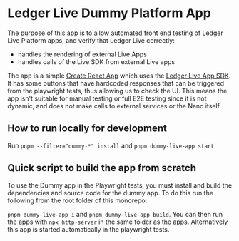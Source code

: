 # Ledger Live Dummy Platform App

The purpose of this app is to allow automated front end testing of Ledger Live Platform apps, and verify that Ledger Live correctly:

- handles the rendering of external Live Apps
- handles calls of the Live SDK from external Live apps

The app is a simple [Create React App](https://github.com/facebook/create-react-app) which uses the [Ledger Live App SDK](https://www.npmjs.com/package/@ledgerhq/live-app-sdk). It has some buttons that have hardcoded responses that can be triggered from the playwright tests, thus allowing us to check the UI. This means the app isn't suitable for manual testing or full E2E testing since it is not dynamic, and does not make calls to external services or the Nano itself.

## How to run locally for development

Run `pnpm --filter="dummy-*" install` and `pnpm dummy-live-app start`

## Quick script to build the app from scratch

To use the Dummy app in the Playwright tests, you must install and build the dependencies and source code for the dummy app. To do this run the following from the root folder of this monorepo:

`pnpm dummy-live-app i` and `pnpm dummy-live-app build`. You can then run the apps with `npx http-server` in the same folder as the apps. Alternatively this app is started automatically in the playwright tests.
